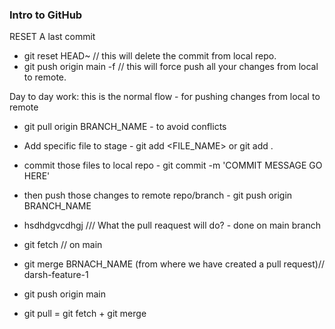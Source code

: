 ### Intro to GitHub

RESET A last commit

- git reset HEAD~ // this will delete the commit from local repo.
- git push origin main -f // this will force push all your changes from local to remote.

Day to day work: this is the normal flow - for pushing changes from local to remote

- git pull origin BRANCH_NAME - to avoid conflicts
- Add specific file to stage - git add <FILE_NAME> or git add .
- commit those files to local repo - git commit -m 'COMMIT MESSAGE GO HERE'
- then push those changes to remote repo/branch - git push origin BRANCH_NAME
- hsdhdgvcdhgj
  /// What the pull reaquest will do? - done on main branch
- git fetch // on main
- git merge BRNACH_NAME (from where we have created a pull request)// darsh-feature-1
- git push origin main

- git pull = git fetch + git merge
